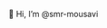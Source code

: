 👋 Hi, I’m @smr-mousavi

<!---
smr-mousavi/smr-mousavi is a ✨ special ✨ repository because its `README.md` (this file) appears on your GitHub profile.
You can click the Preview link to take a look at your changes.
--->
